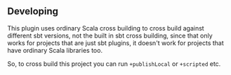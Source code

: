 
## Developing

This plugin uses ordinary Scala cross building to cross build against different sbt versions, not the built in sbt cross building, since that only works for projects that are just sbt plugins, it doesn't work for projects that have ordinary Scala libraries too.

So, to cross build this project you can run `+publishLocal` or `+scripted` etc.
